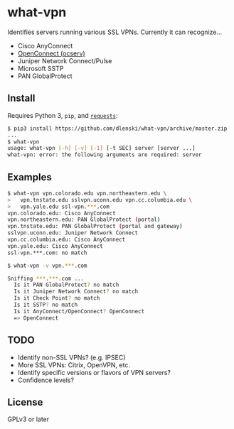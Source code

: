 # what-vpn

Identifies servers running various SSL VPNs. Currently it can recognize…

* Cisco AnyConnect
* [OpenConnect (ocserv)](https://en.wikipedia.org/wiki/OpenConnect)
* Juniper Network Connect/Pulse
* Microsoft SSTP
* PAN GlobalProtect

## Install

Requires Python 3, `pip`, and [`requests`](https://docs.python-requests.org):

```sh
$ pip3 install https://github.com/dlenski/what-vpn/archive/master.zip
...
$ what-vpn
usage: what-vpn [-h] [-v] [-1] [-t SEC] server [server ...]
what-vpn: error: the following arguments are required: server
```

## Examples

```sh
$ what-vpn vpn.colorado.edu vpn.northeastern.edu \
>   vpn.tnstate.edu sslvpn.uconn.edu vpn.cc.columbia.edu \
>   vpn.yale.edu ssl-vpn.***.com
vpn.colorado.edu: Cisco AnyConnect
vpn.northeastern.edu: PAN GlobalProtect (portal)
vpn.tnstate.edu: PAN GlobalProtect (portal and gateway)
sslvpn.uconn.edu: Juniper Network Connect
vpn.cc.columbia.edu: Cisco AnyConnect
vpn.yale.edu: Cisco AnyConnect
ssl-vpn.***.com: no match

$ what-vpn -v vpn.***.com

Sniffing ***.***.com ...
  Is it PAN GlobalProtect? no match
  Is it Juniper Network Connect? no match
  Is it Check Point? no match
  Is it SSTP? no match
  Is it AnyConnect/OpenConnect? OpenConnect
  => OpenConnect
```

## TODO

* Identify non-SSL VPNs? (e.g. IPSEC)
* More SSL VPNs: Citrix, OpenVPN, etc.
* Identify specific versions or flavors of VPN servers?
* Confidence levels?

## License

GPLv3 or later

